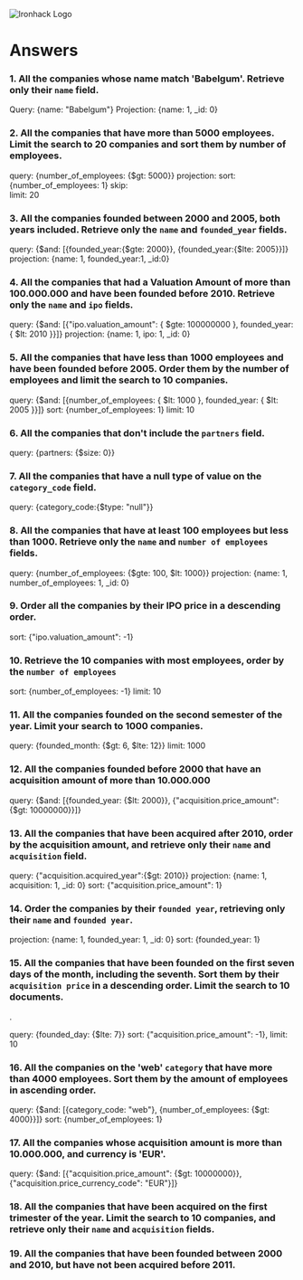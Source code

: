 ![Ironhack Logo](https://i.imgur.com/1QgrNNw.png)

# Answers

### 1. All the companies whose name match 'Babelgum'. Retrieve only their `name` field.

<!-- Your Code Goes Here -->
Query: {name: "Babelgum"}
Projection: {name: 1, _id: 0}
### 2. All the companies that have more than 5000 employees. Limit the search to 20 companies and sort them by **number of employees**.

<!-- Your Code Goes Here -->
query: {number_of_employees: {$gt: 5000}}
projection:
sort: {number_of_employees: 1}
skip:   
limit: 20

### 3. All the companies founded between 2000 and 2005, both years included. Retrieve only the `name` and `founded_year` fields.

<!-- Your Code Goes Here -->
query: {$and: [{founded_year:{$gte: 2000}}, {founded_year:{$lte: 2005}}]}
projection: {name: 1, founded_year:1, _id:0}
### 4. All the companies that had a Valuation Amount of more than 100.000.000 and have been founded before 2010. Retrieve only the `name` and `ipo` fields.

<!-- Your Code Goes Here -->
query: {$and: [{"ipo.valuation_amount": { $gte: 100000000 }, founded_year: { $lt: 2010 }}]}
projection: {name: 1, ipo: 1, _id: 0}

### 5. All the companies that have less than 1000 employees and have been founded before 2005. Order them by the number of employees and limit the search to 10 companies.

<!-- Your Code Goes Here -->
query: {$and: [{number_of_employees: { $lt: 1000 }, founded_year: { $lt: 2005 }}]}
sort: {number_of_employees: 1}
limit: 10
### 6. All the companies that don't include the `partners` field.

<!-- Your Code Goes Here -->
query: {partners: {$size: 0}} <!-- All documents include a partners field, whether if the array is empty or not-->

### 7. All the companies that have a null type of value on the `category_code` field.

<!-- Your Code Goes Here -->
query: {category_code:{$type: "null"}}
### 8. All the companies that have at least 100 employees but less than 1000. Retrieve only the `name` and `number of employees` fields.
<!-- Your Code Goes Here -->
query: {number_of_employees: {$gte: 100, $lt: 1000}}
projection: {name: 1, number_of_employees: 1, _id: 0}

### 9. Order all the companies by their IPO price in a descending order.

<!-- Your Code Goes Here -->
sort: {"ipo.valuation_amount": -1}

### 10. Retrieve the 10 companies with most employees, order by the `number of employees`

<!-- Your Code Goes Here -->
sort: {number_of_employees: -1}
limit: 10

### 11. All the companies founded on the second semester of the year. Limit your search to 1000 companies.

<!-- Your Code Goes Here -->
query: {founded_month: {$gt: 6, $lte: 12}}
limit: 1000

### 12. All the companies founded before 2000 that have an acquisition amount of more than 10.000.000

<!-- Your Code Goes Here -->
query: {$and: [{founded_year: {$lt: 2000}}, {"acquisition.price_amount": {$gt: 10000000}}]}

### 13. All the companies that have been acquired after 2010, order by the acquisition amount, and retrieve only their `name` and `acquisition` field.

<!-- Your Code Goes Here -->
query: {"acquisition.acquired_year":{$gt: 2010}}
projection: {name: 1, acquisition: 1, _id: 0}
sort: {"acquisition.price_amount": 1}

### 14. Order the companies by their `founded year`, retrieving only their `name` and `founded year`.

<!-- Your Code Goes Here -->
projection: {name: 1, founded_year: 1, _id: 0}
sort: {founded_year: 1}

### 15. All the companies that have been founded on the first seven days of the month, including the seventh. Sort them by their `acquisition price` in a descending order. Limit the search to 10 documents.

<!-- Your Code Goes Here -->.
query: {founded_day: {$lte: 7}}
sort: {"acquisition.price_amount": -1},
limit: 10

### 16. All the companies on the 'web' `category` that have more than 4000 employees. Sort them by the amount of employees in ascending order.

<!-- Your Code Goes Here -->
query: {$and: [{category_code: "web"}, {number_of_employees: {$gt: 4000}}]}
sort: {number_of_employees: 1}
### 17. All the companies whose acquisition amount is more than 10.000.000, and currency is 'EUR'.

<!-- Your Code Goes Here -->
query: {$and: [{"acquisition.price_amount": {$gt: 10000000}}, {"acquisition.price_currency_code": "EUR"}]}

### 18. All the companies that have been acquired on the first trimester of the year. Limit the search to 10 companies, and retrieve only their `name` and `acquisition` fields.

<!-- Your Code Goes Here -->

### 19. All the companies that have been founded between 2000 and 2010, but have not been acquired before 2011.

<!-- Your Code Goes Here -->
